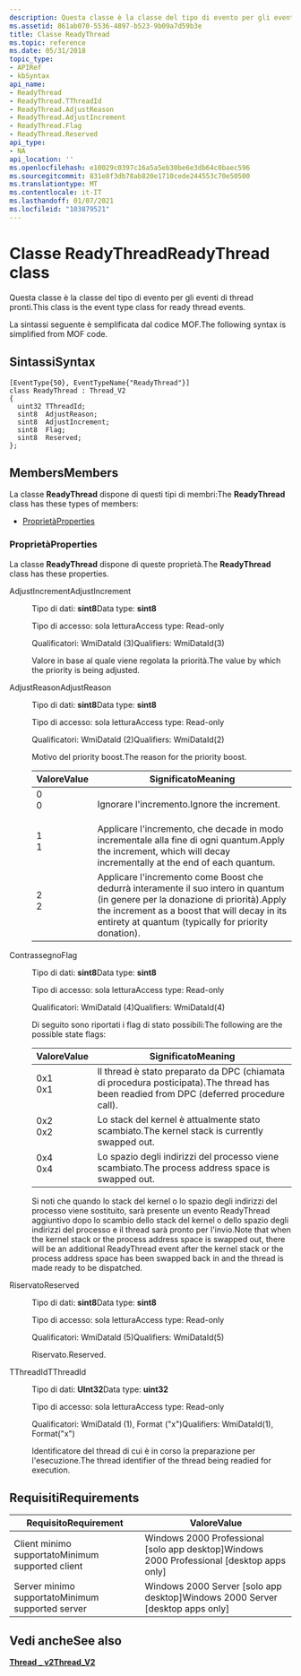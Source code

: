 ```yaml
---
description: Questa classe è la classe del tipo di evento per gli eventi di thread pronti. La sintassi seguente è semplificata dal codice MOF.
ms.assetid: 861ab070-5536-4897-b523-9b09a7d59b3e
title: Classe ReadyThread
ms.topic: reference
ms.date: 05/31/2018
topic_type:
- APIRef
- kbSyntax
api_name:
- ReadyThread
- ReadyThread.TThreadId
- ReadyThread.AdjustReason
- ReadyThread.AdjustIncrement
- ReadyThread.Flag
- ReadyThread.Reserved
api_type:
- NA
api_location: ''
ms.openlocfilehash: e10029c0397c16a5a5eb30be6e3db64c0baec596
ms.sourcegitcommit: 831e8f3db78ab820e1710cede244553c70e50500
ms.translationtype: MT
ms.contentlocale: it-IT
ms.lasthandoff: 01/07/2021
ms.locfileid: "103879521"
---
```

# <a name="readythread-class"></a><span data-ttu-id="f6297-104">Classe ReadyThread</span><span class="sxs-lookup"><span data-stu-id="f6297-104">ReadyThread class</span></span>

<span data-ttu-id="f6297-105">Questa classe è la classe del tipo di evento per gli eventi di thread pronti.</span><span class="sxs-lookup"><span data-stu-id="f6297-105">This class is the event type class for ready thread events.</span></span>

<span data-ttu-id="f6297-106">La sintassi seguente è semplificata dal codice MOF.</span><span class="sxs-lookup"><span data-stu-id="f6297-106">The following syntax is simplified from MOF code.</span></span>

## <a name="syntax"></a><span data-ttu-id="f6297-107">Sintassi</span><span class="sxs-lookup"><span data-stu-id="f6297-107">Syntax</span></span>

``` syntax
[EventType{50}, EventTypeName{"ReadyThread"}]
class ReadyThread : Thread_V2
{
  uint32 TThreadId;
  sint8  AdjustReason;
  sint8  AdjustIncrement;
  sint8  Flag;
  sint8  Reserved;
};
```

## <a name="members"></a><span data-ttu-id="f6297-108">Members</span><span class="sxs-lookup"><span data-stu-id="f6297-108">Members</span></span>

<span data-ttu-id="f6297-109">La classe **ReadyThread** dispone di questi tipi di membri:</span><span class="sxs-lookup"><span data-stu-id="f6297-109">The **ReadyThread** class has these types of members:</span></span>

-   [<span data-ttu-id="f6297-110">Proprietà</span><span class="sxs-lookup"><span data-stu-id="f6297-110">Properties</span></span>](#properties)

### <a name="properties"></a><span data-ttu-id="f6297-111">Proprietà</span><span class="sxs-lookup"><span data-stu-id="f6297-111">Properties</span></span>

<span data-ttu-id="f6297-112">La classe **ReadyThread** dispone di queste proprietà.</span><span class="sxs-lookup"><span data-stu-id="f6297-112">The **ReadyThread** class has these properties.</span></span>

<dl> <dt>

<span data-ttu-id="f6297-113">AdjustIncrement</span><span class="sxs-lookup"><span data-stu-id="f6297-113">AdjustIncrement</span></span>
</dt> <dd> <dl> <dt>

<span data-ttu-id="f6297-114">Tipo di dati: **sint8**</span><span class="sxs-lookup"><span data-stu-id="f6297-114">Data type: **sint8**</span></span>
</dt> <dt>

<span data-ttu-id="f6297-115">Tipo di accesso: sola lettura</span><span class="sxs-lookup"><span data-stu-id="f6297-115">Access type: Read-only</span></span>
</dt> <dt>

<span data-ttu-id="f6297-116">Qualificatori: WmiDataId (3)</span><span class="sxs-lookup"><span data-stu-id="f6297-116">Qualifiers: WmiDataId(3)</span></span>
</dt> </dl>

<span data-ttu-id="f6297-117">Valore in base al quale viene regolata la priorità.</span><span class="sxs-lookup"><span data-stu-id="f6297-117">The value by which the priority is being adjusted.</span></span>

</dd> <dt>

<span data-ttu-id="f6297-118">AdjustReason</span><span class="sxs-lookup"><span data-stu-id="f6297-118">AdjustReason</span></span>
</dt> <dd> <dl> <dt>

<span data-ttu-id="f6297-119">Tipo di dati: **sint8**</span><span class="sxs-lookup"><span data-stu-id="f6297-119">Data type: **sint8**</span></span>
</dt> <dt>

<span data-ttu-id="f6297-120">Tipo di accesso: sola lettura</span><span class="sxs-lookup"><span data-stu-id="f6297-120">Access type: Read-only</span></span>
</dt> <dt>

<span data-ttu-id="f6297-121">Qualificatori: WmiDataId (2)</span><span class="sxs-lookup"><span data-stu-id="f6297-121">Qualifiers: WmiDataId(2)</span></span>
</dt> </dl>

<span data-ttu-id="f6297-122">Motivo del priority boost.</span><span class="sxs-lookup"><span data-stu-id="f6297-122">The reason for the priority boost.</span></span>



| <span data-ttu-id="f6297-123">Valore</span><span class="sxs-lookup"><span data-stu-id="f6297-123">Value</span></span>                                                                        | <span data-ttu-id="f6297-124">Significato</span><span class="sxs-lookup"><span data-stu-id="f6297-124">Meaning</span></span>                                                                                                                 |
|------------------------------------------------------------------------------|-------------------------------------------------------------------------------------------------------------------------|
| <dl> <span data-ttu-id="f6297-125"><dt>0</dt></span><span class="sxs-lookup"><span data-stu-id="f6297-125"><dt>0</dt></span></span> </dl> | <span data-ttu-id="f6297-126">Ignorare l'incremento.</span><span class="sxs-lookup"><span data-stu-id="f6297-126">Ignore the increment.</span></span><br/>                                                                                        |
| <dl> <span data-ttu-id="f6297-127"><dt>1</dt></span><span class="sxs-lookup"><span data-stu-id="f6297-127"><dt>1</dt></span></span> </dl> | <span data-ttu-id="f6297-128">Applicare l'incremento, che decade in modo incrementale alla fine di ogni quantum.</span><span class="sxs-lookup"><span data-stu-id="f6297-128">Apply the increment, which will decay incrementally at the end of each quantum.</span></span><br/>                              |
| <dl> <span data-ttu-id="f6297-129"><dt>2</dt></span><span class="sxs-lookup"><span data-stu-id="f6297-129"><dt>2</dt></span></span> </dl> | <span data-ttu-id="f6297-130">Applicare l'incremento come Boost che dedurrà interamente il suo intero in quantum (in genere per la donazione di priorità).</span><span class="sxs-lookup"><span data-stu-id="f6297-130">Apply the increment as a boost that will decay in its entirety at quantum (typically for priority donation).</span></span><br/> |



 

</dd> <dt>

<span data-ttu-id="f6297-131">Contrassegno</span><span class="sxs-lookup"><span data-stu-id="f6297-131">Flag</span></span>
</dt> <dd> <dl> <dt>

<span data-ttu-id="f6297-132">Tipo di dati: **sint8**</span><span class="sxs-lookup"><span data-stu-id="f6297-132">Data type: **sint8**</span></span>
</dt> <dt>

<span data-ttu-id="f6297-133">Tipo di accesso: sola lettura</span><span class="sxs-lookup"><span data-stu-id="f6297-133">Access type: Read-only</span></span>
</dt> <dt>

<span data-ttu-id="f6297-134">Qualificatori: WmiDataId (4)</span><span class="sxs-lookup"><span data-stu-id="f6297-134">Qualifiers: WmiDataId(4)</span></span>
</dt> </dl>

<span data-ttu-id="f6297-135">Di seguito sono riportati i flag di stato possibili:</span><span class="sxs-lookup"><span data-stu-id="f6297-135">The following are the possible state flags:</span></span>



| <span data-ttu-id="f6297-136">Valore</span><span class="sxs-lookup"><span data-stu-id="f6297-136">Value</span></span>                                                                          | <span data-ttu-id="f6297-137">Significato</span><span class="sxs-lookup"><span data-stu-id="f6297-137">Meaning</span></span>                                                                    |
|--------------------------------------------------------------------------------|----------------------------------------------------------------------------|
| <dl> <span data-ttu-id="f6297-138"><dt>0x1</dt></span><span class="sxs-lookup"><span data-stu-id="f6297-138"><dt>0x1</dt></span></span> </dl> | <span data-ttu-id="f6297-139">Il thread è stato preparato da DPC (chiamata di procedura posticipata).</span><span class="sxs-lookup"><span data-stu-id="f6297-139">The thread has been readied from DPC (deferred procedure call).</span></span><br/> |
| <dl> <span data-ttu-id="f6297-140"><dt>0x2</dt></span><span class="sxs-lookup"><span data-stu-id="f6297-140"><dt>0x2</dt></span></span> </dl> | <span data-ttu-id="f6297-141">Lo stack del kernel è attualmente stato scambiato.</span><span class="sxs-lookup"><span data-stu-id="f6297-141">The kernel stack is currently swapped out.</span></span><br/>                      |
| <dl> <span data-ttu-id="f6297-142"><dt>0x4</dt></span><span class="sxs-lookup"><span data-stu-id="f6297-142"><dt>0x4</dt></span></span> </dl> | <span data-ttu-id="f6297-143">Lo spazio degli indirizzi del processo viene scambiato.</span><span class="sxs-lookup"><span data-stu-id="f6297-143">The process address space is swapped out.</span></span><br/>                       |



 

<span data-ttu-id="f6297-144">Si noti che quando lo stack del kernel o lo spazio degli indirizzi del processo viene sostituito, sarà presente un evento ReadyThread aggiuntivo dopo lo scambio dello stack del kernel o dello spazio degli indirizzi del processo e il thread sarà pronto per l'invio.</span><span class="sxs-lookup"><span data-stu-id="f6297-144">Note that when the kernel stack or the process address space is swapped out, there will be an additional ReadyThread event after the kernel stack or the process address space has been swapped back in and the thread is made ready to be dispatched.</span></span>

</dd> <dt>

<span data-ttu-id="f6297-145">Riservato</span><span class="sxs-lookup"><span data-stu-id="f6297-145">Reserved</span></span>
</dt> <dd> <dl> <dt>

<span data-ttu-id="f6297-146">Tipo di dati: **sint8**</span><span class="sxs-lookup"><span data-stu-id="f6297-146">Data type: **sint8**</span></span>
</dt> <dt>

<span data-ttu-id="f6297-147">Tipo di accesso: sola lettura</span><span class="sxs-lookup"><span data-stu-id="f6297-147">Access type: Read-only</span></span>
</dt> <dt>

<span data-ttu-id="f6297-148">Qualificatori: WmiDataId (5)</span><span class="sxs-lookup"><span data-stu-id="f6297-148">Qualifiers: WmiDataId(5)</span></span>
</dt> </dl>

<span data-ttu-id="f6297-149">Riservato.</span><span class="sxs-lookup"><span data-stu-id="f6297-149">Reserved.</span></span>

</dd> <dt>

<span data-ttu-id="f6297-150">TThreadId</span><span class="sxs-lookup"><span data-stu-id="f6297-150">TThreadId</span></span>
</dt> <dd> <dl> <dt>

<span data-ttu-id="f6297-151">Tipo di dati: **UInt32**</span><span class="sxs-lookup"><span data-stu-id="f6297-151">Data type: **uint32**</span></span>
</dt> <dt>

<span data-ttu-id="f6297-152">Tipo di accesso: sola lettura</span><span class="sxs-lookup"><span data-stu-id="f6297-152">Access type: Read-only</span></span>
</dt> <dt>

<span data-ttu-id="f6297-153">Qualificatori: WmiDataId (1), Format ("x")</span><span class="sxs-lookup"><span data-stu-id="f6297-153">Qualifiers: WmiDataId(1), Format("x")</span></span>
</dt> </dl>

<span data-ttu-id="f6297-154">Identificatore del thread di cui è in corso la preparazione per l'esecuzione.</span><span class="sxs-lookup"><span data-stu-id="f6297-154">The thread identifier of the thread being readied for execution.</span></span>

</dd> </dl>

## <a name="requirements"></a><span data-ttu-id="f6297-155">Requisiti</span><span class="sxs-lookup"><span data-stu-id="f6297-155">Requirements</span></span>



| <span data-ttu-id="f6297-156">Requisito</span><span class="sxs-lookup"><span data-stu-id="f6297-156">Requirement</span></span> | <span data-ttu-id="f6297-157">Valore</span><span class="sxs-lookup"><span data-stu-id="f6297-157">Value</span></span> |
|-------------------------------------|------------------------------------------------------------|
| <span data-ttu-id="f6297-158">Client minimo supportato</span><span class="sxs-lookup"><span data-stu-id="f6297-158">Minimum supported client</span></span><br/> | <span data-ttu-id="f6297-159">Windows 2000 Professional \[solo app desktop\]</span><span class="sxs-lookup"><span data-stu-id="f6297-159">Windows 2000 Professional \[desktop apps only\]</span></span><br/> |
| <span data-ttu-id="f6297-160">Server minimo supportato</span><span class="sxs-lookup"><span data-stu-id="f6297-160">Minimum supported server</span></span><br/> | <span data-ttu-id="f6297-161">Windows 2000 Server \[solo app desktop\]</span><span class="sxs-lookup"><span data-stu-id="f6297-161">Windows 2000 Server \[desktop apps only\]</span></span><br/>       |



## <a name="see-also"></a><span data-ttu-id="f6297-162">Vedi anche</span><span class="sxs-lookup"><span data-stu-id="f6297-162">See also</span></span>

<dl> <dt>

[<span data-ttu-id="f6297-163">**Thread \_ v2**</span><span class="sxs-lookup"><span data-stu-id="f6297-163">**Thread\_V2**</span></span>](thread-v2.md)
</dt> </dl>

 

 




